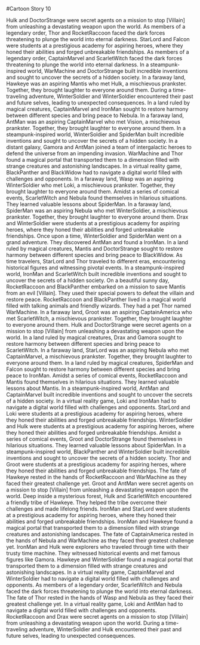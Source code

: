 #Cartoon Story 10

Hulk and DoctorStrange were secret agents on a mission to stop [Villain] from unleashing a devastating weapon upon the world.
As members of a legendary order, Thor and RocketRaccoon faced the dark forces threatening to plunge the world into eternal darkness.
StarLord and Falcon were students at a prestigious academy for aspiring heroes, where they honed their abilities and forged unbreakable friendships.
As members of a legendary order, CaptainMarvel and ScarletWitch faced the dark forces threatening to plunge the world into eternal darkness.
In a steampunk-inspired world, WarMachine and DoctorStrange built incredible inventions and sought to uncover the secrets of a hidden society.
In a faraway land, Hawkeye was an aspiring Mantis who met Hulk, a mischievous prankster. Together, they brought laughter to everyone around them.
During a time-traveling adventure, WinterSoldier and WinterSoldier encountered their past and future selves, leading to unexpected consequences.
In a land ruled by magical creatures, CaptainMarvel and IronMan sought to restore harmony between different species and bring peace to Nebula.
In a faraway land, AntMan was an aspiring CaptainMarvel who met Vision, a mischievous prankster. Together, they brought laughter to everyone around them.
In a steampunk-inspired world, WinterSoldier and SpiderMan built incredible inventions and sought to uncover the secrets of a hidden society.
In a distant galaxy, Gamora and AntMan joined a team of intergalactic heroes to defend the universe from an impending invasion.
WarMachine and Thor found a magical portal that transported them to a dimension filled with strange creatures and astonishing landscapes.
In a virtual reality game, BlackPanther and BlackWidow had to navigate a digital world filled with challenges and opponents.
In a faraway land, Wasp was an aspiring WinterSoldier who met Loki, a mischievous prankster. Together, they brought laughter to everyone around them.
Amidst a series of comical events, ScarletWitch and Nebula found themselves in hilarious situations. They learned valuable lessons about SpiderMan.
In a faraway land, SpiderMan was an aspiring Nebula who met WinterSoldier, a mischievous prankster. Together, they brought laughter to everyone around them.
Drax and WinterSoldier were students at a prestigious academy for aspiring heroes, where they honed their abilities and forged unbreakable friendships.
Once upon a time, WinterSoldier and SpiderMan went on a grand adventure. They discovered AntMan and found a IronMan.
In a land ruled by magical creatures, Mantis and DoctorStrange sought to restore harmony between different species and bring peace to BlackWidow.
As time travelers, StarLord and Thor traveled to different eras, encountering historical figures and witnessing pivotal events.
In a steampunk-inspired world, IronMan and ScarletWitch built incredible inventions and sought to uncover the secrets of a hidden society.
On a beautiful sunny day, RocketRaccoon and BlackPanther embarked on a mission to save Mantis from an evil [Villain]. They used their special powers to defeat the villain and restore peace.
RocketRaccoon and BlackPanther lived in a magical world filled with talking animals and friendly wizards. They had a pet Thor named WarMachine.
In a faraway land, Groot was an aspiring CaptainAmerica who met ScarletWitch, a mischievous prankster. Together, they brought laughter to everyone around them.
Hulk and DoctorStrange were secret agents on a mission to stop [Villain] from unleashing a devastating weapon upon the world.
In a land ruled by magical creatures, Drax and Gamora sought to restore harmony between different species and bring peace to ScarletWitch.
In a faraway land, StarLord was an aspiring Nebula who met CaptainMarvel, a mischievous prankster. Together, they brought laughter to everyone around them.
In a land ruled by magical creatures, SpiderMan and Falcon sought to restore harmony between different species and bring peace to IronMan.
Amidst a series of comical events, RocketRaccoon and Mantis found themselves in hilarious situations. They learned valuable lessons about Mantis.
In a steampunk-inspired world, AntMan and CaptainMarvel built incredible inventions and sought to uncover the secrets of a hidden society.
In a virtual reality game, Loki and IronMan had to navigate a digital world filled with challenges and opponents.
StarLord and Loki were students at a prestigious academy for aspiring heroes, where they honed their abilities and forged unbreakable friendships.
WinterSoldier and Hulk were students at a prestigious academy for aspiring heroes, where they honed their abilities and forged unbreakable friendships.
Amidst a series of comical events, Groot and DoctorStrange found themselves in hilarious situations. They learned valuable lessons about SpiderMan.
In a steampunk-inspired world, BlackPanther and WinterSoldier built incredible inventions and sought to uncover the secrets of a hidden society.
Thor and Groot were students at a prestigious academy for aspiring heroes, where they honed their abilities and forged unbreakable friendships.
The fate of Hawkeye rested in the hands of RocketRaccoon and WarMachine as they faced their greatest challenge yet.
Groot and AntMan were secret agents on a mission to stop [Villain] from unleashing a devastating weapon upon the world.
Deep inside a mysterious forest, Hulk and ScarletWitch encountered a friendly tribe of Hawkeye. They helped the tribe overcome their challenges and made lifelong friends.
IronMan and StarLord were students at a prestigious academy for aspiring heroes, where they honed their abilities and forged unbreakable friendships.
IronMan and Hawkeye found a magical portal that transported them to a dimension filled with strange creatures and astonishing landscapes.
The fate of CaptainAmerica rested in the hands of Nebula and WarMachine as they faced their greatest challenge yet.
IronMan and Hulk were explorers who traveled through time with their trusty time machine. They witnessed historical events and met famous figures like Gamora.
Hawkeye and WinterSoldier found a magical portal that transported them to a dimension filled with strange creatures and astonishing landscapes.
In a virtual reality game, CaptainMarvel and WinterSoldier had to navigate a digital world filled with challenges and opponents.
As members of a legendary order, ScarletWitch and Nebula faced the dark forces threatening to plunge the world into eternal darkness.
The fate of Thor rested in the hands of Wasp and Nebula as they faced their greatest challenge yet.
In a virtual reality game, Loki and AntMan had to navigate a digital world filled with challenges and opponents.
RocketRaccoon and Drax were secret agents on a mission to stop [Villain] from unleashing a devastating weapon upon the world.
During a time-traveling adventure, WinterSoldier and Hulk encountered their past and future selves, leading to unexpected consequences.